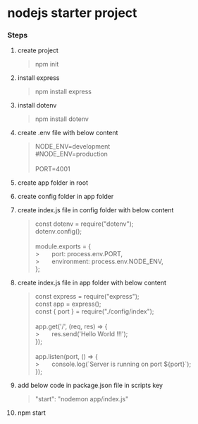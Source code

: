 # nodejs starter project

### Steps

1. create project

    >npm init

2. install express

    >npm install express

3. install dotenv

    >npm install dotenv

4. create .env file with below content

    >NODE_ENV=development <br>
    >#NODE_ENV=production <br><br>
    >PORT=4001

5. create app folder in root
6. create config folder in app folder
7. create index.js file in config folder with below content

    >const dotenv = require("dotenv"); <br>
    >dotenv.config(); <br><br>
    >module.exports = { <br>
        >&emsp;&emsp;port: process.env.PORT, <br>
        >&emsp;&emsp;environment: process.env.NODE_ENV, <br>
    >};

8. create index.js file in app folder with below content

    >const express = require("express"); <br>
    >const app = express(); <br>
    >const { port } = require("./config/index"); <br><br>
    >app.get('/', (req, res) => { <br>
        >&emsp;&emsp;res.send('Hello World !!!'); <br>
    >}); <br><br>
    >app.listen(port, () => { <br>
        >&emsp;&emsp;console.log(\`Server is running on port ${port}`); <br>
    >}); <br>

9. add below code in package.json file in scripts key
    
    >"start": "nodemon app/index.js"
    
10. npm start